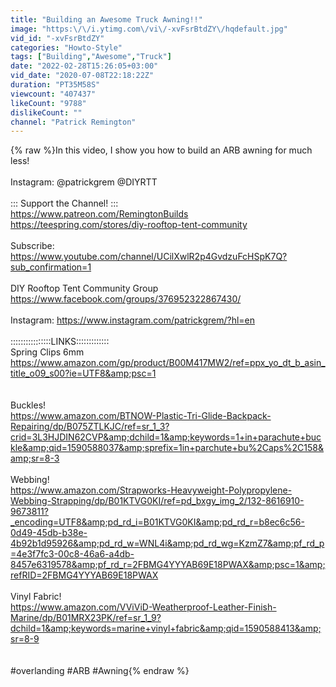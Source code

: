 ```yaml
---
title: "Building an Awesome Truck Awning!!"
image: "https:\/\/i.ytimg.com\/vi\/-xvFsrBtdZY\/hqdefault.jpg"
vid_id: "-xvFsrBtdZY"
categories: "Howto-Style"
tags: ["Building","Awesome","Truck"]
date: "2022-02-28T15:26:05+03:00"
vid_date: "2020-07-08T22:18:22Z"
duration: "PT35M58S"
viewcount: "407437"
likeCount: "9788"
dislikeCount: ""
channel: "Patrick Remington"
---
```

{% raw %}In this video, I show you how to build an ARB awning for much less! <br /><br />Instagram: @patrickgrem @DIYRTT<br /><br />::: Support the Channel! :::<br /><a rel="nofollow" target="blank" href="https://www.patreon.com/RemingtonBuilds">https://www.patreon.com/RemingtonBuilds</a><br /><a rel="nofollow" target="blank" href="https://teespring.com/stores/diy-rooftop-tent-community">https://teespring.com/stores/diy-rooftop-tent-community</a><br /><br />Subscribe:<br /><a rel="nofollow" target="blank" href="https://www.youtube.com/channel/UCilXwlR2p4GvdzuFcHSpK7Q?sub_confirmation=1">https://www.youtube.com/channel/UCilXwlR2p4GvdzuFcHSpK7Q?sub_confirmation=1</a><br /><br />DIY Rooftop Tent Community Group <a rel="nofollow" target="blank" href="https://www.facebook.com/groups/376952322867430/">https://www.facebook.com/groups/376952322867430/</a><br /><br />Instagram: <a rel="nofollow" target="blank" href="https://www.instagram.com/patrickgrem/?hl=en">https://www.instagram.com/patrickgrem/?hl=en</a><br /><br />::::::::::::::::LINKS:::::::::::::<br />Spring Clips 6mm<br /><a rel="nofollow" target="blank" href="https://www.amazon.com/gp/product/B00M417MW2/ref=ppx_yo_dt_b_asin_title_o09_s00?ie=UTF8&amp;psc=1">https://www.amazon.com/gp/product/B00M417MW2/ref=ppx_yo_dt_b_asin_title_o09_s00?ie=UTF8&amp;psc=1</a><br /><br /><br />Buckles!<br /><a rel="nofollow" target="blank" href="https://www.amazon.com/BTNOW-Plastic-Tri-Glide-Backpack-Repairing/dp/B075ZTLKJC/ref=sr_1_3?crid=3L3HJDIN62CVP&amp;dchild=1&amp;keywords=1+in+parachute+buckle&amp;qid=1590588037&amp;sprefix=1in+parchute+bu%2Caps%2C158&amp;sr=8-3">https://www.amazon.com/BTNOW-Plastic-Tri-Glide-Backpack-Repairing/dp/B075ZTLKJC/ref=sr_1_3?crid=3L3HJDIN62CVP&amp;dchild=1&amp;keywords=1+in+parachute+buckle&amp;qid=1590588037&amp;sprefix=1in+parchute+bu%2Caps%2C158&amp;sr=8-3</a><br /><br />Webbing!<br /><a rel="nofollow" target="blank" href="https://www.amazon.com/Strapworks-Heavyweight-Polypropylene-Webbing-Strapping/dp/B01KTVG0KI/ref=pd_bxgy_img_2/132-8616910-9673811?_encoding=UTF8&amp;pd_rd_i=B01KTVG0KI&amp;pd_rd_r=b8ec6c56-0d49-45db-b38e-4b92b1d95926&amp;pd_rd_w=WNL4i&amp;pd_rd_wg=KzmZ7&amp;pf_rd_p=4e3f7fc3-00c8-46a6-a4db-8457e6319578&amp;pf_rd_r=2FBMG4YYYAB69E18PWAX&amp;psc=1&amp;refRID=2FBMG4YYYAB69E18PWAX">https://www.amazon.com/Strapworks-Heavyweight-Polypropylene-Webbing-Strapping/dp/B01KTVG0KI/ref=pd_bxgy_img_2/132-8616910-9673811?_encoding=UTF8&amp;pd_rd_i=B01KTVG0KI&amp;pd_rd_r=b8ec6c56-0d49-45db-b38e-4b92b1d95926&amp;pd_rd_w=WNL4i&amp;pd_rd_wg=KzmZ7&amp;pf_rd_p=4e3f7fc3-00c8-46a6-a4db-8457e6319578&amp;pf_rd_r=2FBMG4YYYAB69E18PWAX&amp;psc=1&amp;refRID=2FBMG4YYYAB69E18PWAX</a><br /><br />Vinyl Fabric!<br /><a rel="nofollow" target="blank" href="https://www.amazon.com/VViViD-Weatherproof-Leather-Finish-Marine/dp/B01MRX23PK/ref=sr_1_9?dchild=1&amp;keywords=marine+vinyl+fabric&amp;qid=1590588413&amp;sr=8-9">https://www.amazon.com/VViViD-Weatherproof-Leather-Finish-Marine/dp/B01MRX23PK/ref=sr_1_9?dchild=1&amp;keywords=marine+vinyl+fabric&amp;qid=1590588413&amp;sr=8-9</a><br /><br /><br />#overlanding #ARB #Awning{% endraw %}
